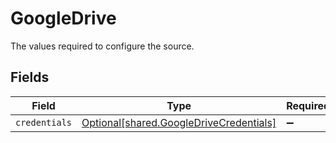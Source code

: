 # GoogleDrive

The values required to configure the source.


## Fields

| Field                                                                                    | Type                                                                                     | Required                                                                                 | Description                                                                              |
| ---------------------------------------------------------------------------------------- | ---------------------------------------------------------------------------------------- | ---------------------------------------------------------------------------------------- | ---------------------------------------------------------------------------------------- |
| `credentials`                                                                            | [Optional[shared.GoogleDriveCredentials]](../../models/shared/googledrivecredentials.md) | :heavy_minus_sign:                                                                       | N/A                                                                                      |